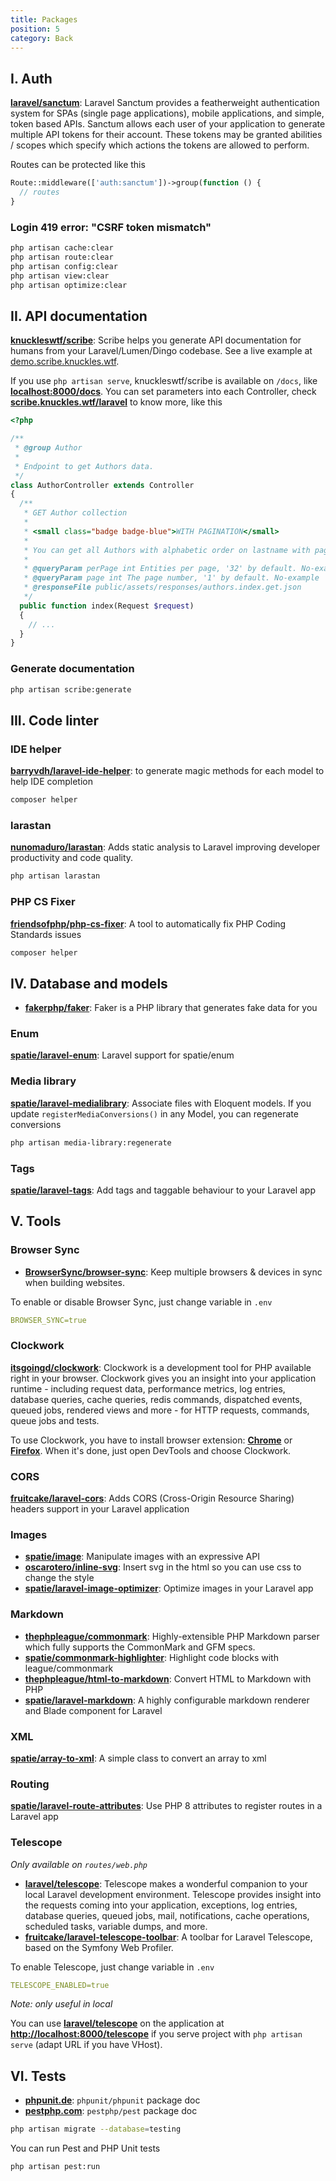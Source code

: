 ```yaml
---
title: Packages
position: 5
category: Back
---
```


## I. Auth

[**laravel/sanctum**](https://github.com/laravel/sanctum): Laravel Sanctum provides a featherweight authentication system for SPAs (single page applications), mobile applications, and simple, token based APIs. Sanctum allows each user of your application to generate multiple API tokens for their account. These tokens may be granted abilities / scopes which specify which actions the tokens are allowed to perform.

Routes can be protected like this

```php
Route::middleware(['auth:sanctum'])->group(function () {
  // routes
}
```

### Login 419 error: "CSRF token mismatch"

```bash
php artisan cache:clear
php artisan route:clear
php artisan config:clear
php artisan view:clear
php artisan optimize:clear
```

## II. API documentation

[**knuckleswtf/scribe**](https://github.com/knuckleswtf/scribe): Scribe helps you generate API documentation for humans from your Laravel/Lumen/Dingo codebase. See a live example at [demo.scribe.knuckles.wtf](https://demo.scribe.knuckles.wtf).

If you use `php artisan serve`, knuckleswtf/scribe is available on `/docs`, like [**localhost:8000/docs**](http://localhost:8000/docs). You can set parameters into each Controller, check [**scribe.knuckles.wtf/laravel**](https://scribe.knuckles.wtf/laravel/) to know more, like this

```php
<?php

/**
 * @group Author
 *
 * Endpoint to get Authors data.
 */
class AuthorController extends Controller
{
  /**
   * GET Author collection
   *
   * <small class="badge badge-blue">WITH PAGINATION</small>
   *
   * You can get all Authors with alphabetic order on lastname with pagination.
   *
   * @queryParam perPage int Entities per page, '32' by default. No-example
   * @queryParam page int The page number, '1' by default. No-example
   * @responseFile public/assets/responses/authors.index.get.json
   */
  public function index(Request $request)
  {
    // ...
  }
}
```

### Generate documentation

```bash
php artisan scribe:generate
```

## III. Code linter

### IDE helper

[**barryvdh/laravel-ide-helper**](https://github.com/barryvdh/laravel-ide-helper): to generate magic methods for each model to help IDE completion

```bash
composer helper
```

### larastan

[**nunomaduro/larastan**](https://github.com/nunomaduro/larastan): Adds static analysis to Laravel improving developer productivity and code quality.

```bash
php artisan larastan
```

### PHP CS Fixer

[**friendsofphp/php-cs-fixer**](https://github.com/friendsofphp/php-cs-fixer): A tool to automatically fix PHP Coding Standards issues

```bash
composer helper
```

## IV. Database and models

- [**fakerphp/faker**](https://github.com/fakerphp/faker): Faker is a PHP library that generates fake data for you

### Enum

[**spatie/laravel-enum**](https://github.com/spatie/laravel-enum): Laravel support for spatie/enum

### Media library

[**spatie/laravel-medialibrary**](https://github.com/spatie/laravel-medialibrary): Associate files with Eloquent models. If you update `registerMediaConversions()` in any Model, you can regenerate conversions

```bash
php artisan media-library:regenerate
```

### Tags

[**spatie/laravel-tags**](https://github.com/spatie/laravel-tags): Add tags and taggable behaviour to your Laravel app

## V. Tools

### Browser Sync

- [**BrowserSync/browser-sync**](https://github.com/Browsersync/browser-sync): Keep multiple browsers & devices in sync when building websites.

To enable or disable Browser Sync, just change variable in `.env`

```yaml
BROWSER_SYNC=true
```

### Clockwork

[**itsgoingd/clockwork**](https://github.com/itsgoingd/clockwork): Clockwork is a development tool for PHP available right in your browser. Clockwork gives you an insight into your application runtime - including request data, performance metrics, log entries, database queries, cache queries, redis commands, dispatched events, queued jobs, rendered views and more - for HTTP requests, commands, queue jobs and tests.

To use Clockwork, you have to install browser extension: [**Chrome**](https://chrome.google.com/webstore/detail/clockwork/dmggabnehkmmfmdffgajcflpdjlnoemp) or [**Firefox**](https://addons.mozilla.org/en-US/firefox/addon/clockwork-dev-tools/). When it's done, just open DevTools and choose Clockwork.

### CORS

[**fruitcake/laravel-cors**](https://github.com/fruitcake/laravel-cors): Adds CORS (Cross-Origin Resource Sharing) headers support in your Laravel application

### Images

- [**spatie/image**](https://github.com/spatie/image): Manipulate images with an expressive API
- [**oscarotero/inline-svg**](https://github.com/oscarotero/inline-svg): Insert svg in the html so you can use css to change the style
- [**spatie/laravel-image-optimizer**](https://github.com/spatie/laravel-image-optimizer): Optimize images in your Laravel app

### Markdown

- [**thephpleague/commonmark**](https://github.com/thephpleague/commonmark): Highly-extensible PHP Markdown parser which fully supports the CommonMark and GFM specs.
- [**spatie/commonmark-highlighter**](https://github.com/spatie/commonmark-highlighter): Highlight code blocks with league/commonmark
- [**thephpleague/html-to-markdown**](https://github.com/thephpleague/html-to-markdown): Convert HTML to Markdown with PHP
- [**spatie/laravel-markdown**](https://github.com/spatie/laravel-markdown): A highly configurable markdown renderer and Blade component for Laravel

### XML

[**spatie/array-to-xml**](https://github.com/spatie/array-to-xml): A simple class to convert an array to xml

### Routing

[**spatie/laravel-route-attributes**](https://github.com/spatie/laravel-route-attributes): Use PHP 8 attributes to register routes in a Laravel app

### Telescope

*Only available on `routes/web.php`*

- [**laravel/telescope**](https://github.com/laravel/telescope): Telescope makes a wonderful companion to your local Laravel development environment. Telescope provides insight into the requests coming into your application, exceptions, log entries, database queries, queued jobs, mail, notifications, cache operations, scheduled tasks, variable dumps, and more.
- [**fruitcake/laravel-telescope-toolbar**](https://github.com/fruitcake/laravel-telescope-toolbar): A toolbar for Laravel Telescope, based on the Symfony Web Profiler.

To enable Telescope, just change variable in `.env`

```yaml
TELESCOPE_ENABLED=true
```

*Note: only useful in local*

You can use [**laravel/telescope**](https://github.com/laravel/telescope) on the application at [**http://localhost:8000/telescope**](http://localhost:8000/telescope) if you serve project with `php artisan serve` (adapt URL if you have VHost).

## VI. Tests

- [**phpunit.de**](https://phpunit.de): `phpunit/phpunit` package doc
- [**pestphp.com**](https://pestphp.com): `pestphp/pest` package doc

```bash
php artisan migrate --database=testing
```

You can run Pest and PHP Unit tests

```bash
php artisan pest:run
```
